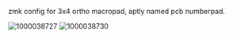 zmk config for 3x4 ortho macropad, aptly named pcb numberpad.

![1000038727](https://github.com/user-attachments/assets/208b6bdf-9561-408a-b14f-8a606818f682)
![1000038730](https://github.com/user-attachments/assets/9342f467-033c-45c3-a929-08112c2d805c)
